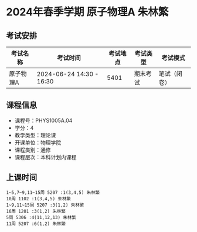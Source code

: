# 2024年春季学期 原子物理A 朱林繁




## 考试安排

| 考试名称 | 考试时间 | 考试地点 | 考试类型 | 考试模式 |
| -------- | -------- | -------- | -------- | -------- |
| 原子物理A | 2024-06-24 14:30 - 16:30 | 5401 | 期末考试 | 笔试（闭卷） |





## 课程信息

- 课程号：PHYS1005A.04
- 学分：4
- 教学类型：理论课
- 开课单位：物理学院
- 课程类别：通修
- 课程层次：本科计划内课程

## 上课时间

```
1~5,7~9,11~15周 5207 :1(3,4,5) 朱林繁
10周 1102 :1(3,4,5) 朱林繁
1~9,11~15周 5207 :3(1,2) 朱林繁
16周 1201 :3(1,2) 朱林繁
5周 5306 :4(11,12,13) 朱林繁
11周 5207 :6(1,2) 朱林繁
```

